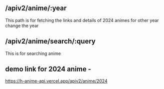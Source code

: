 ## /apiv2/anime/:year

This path is for fetching the links and details of 2024 animes for other year change the year

## /apiv2/anime/search/:query

This is for searching anime

## demo link for 2024 anime - 
https://h-anime-api.vercel.app/apiv2/anime/2024
